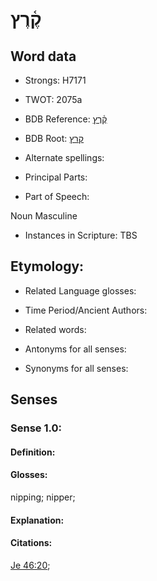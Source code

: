 # קֶ֫רֶץ

<!-- Status: S2="NeedsEdits" -->
<!-- Lexica used for edits:   -->

## Word data

* Strongs: H7171

* TWOT: 2075a

* BDB Reference: [קֶ֫רֶץ](rc://en/bdb/dict/s.dj.ab)

* BDB Root: [קרץ](rc://en/bdb/dict/s.dj.aa)

* Alternate spellings:

* Principal Parts:

* Part of Speech:

Noun Masculine

* Instances in Scripture: TBS

## Etymology:

* Related Language glosses:

* Time Period/Ancient Authors:

* Related words:

* Antonyms for all senses:

* Synonyms for all senses:

## Senses

### Sense 1.0:

#### Definition:

#### Glosses:

nipping; nipper; 

#### Explanation:

#### Citations:

[Je 46:20](rc://he/uhb/book/jer/46/20); 

